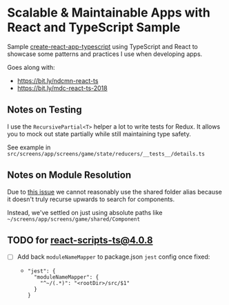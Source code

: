 # Scalable & Maintainable Apps with React and TypeScript Sample

Sample [create-react-app-typescript](https://github.com/wmonk/create-react-app-typescript) using TypeScript and React to showcase some patterns and practices I use when developing apps.

Goes along with:

- https://bit.ly/ndcmn-react-ts
- https://bit.ly/mdc-react-ts-2018

## Notes on Testing

I use the `RecursivePartial<T>` helper a lot to write tests for Redux. It allows you to mock out state partially while still maintaining type safety.

See example in `src/screens/app/screens/game/state/reducers/__tests__/details.ts`

## Notes on Module Resolution

Due to [this issue](https://github.com/Microsoft/TypeScript/issues/10649) we cannot reasonably use the shared folder alias because it doesn't truly recurse upwards to search for components.

Instead, we've settled on just using absolute paths like `~/screens/app/screens/game/shared/Component`

## TODO for react-scripts-ts@4.0.8

- [ ] Add back `moduleNameMapper` to package.json `jest` config once fixed:
  - ```
    "jest": {
      "moduleNameMapper": {
        "^~/(.*)": "<rootDir>/src/$1"
      }
    }
    ```
